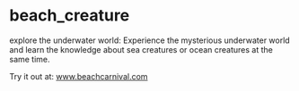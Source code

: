 # beach_creature
explore the underwater world:
Experience the mysterious underwater world and learn the knowledge about sea creatures or ocean creatures at the same time.

Try it out at: www.beachcarnival.com
